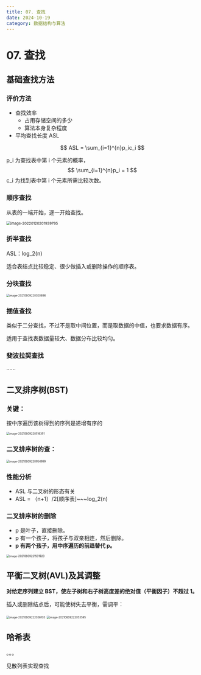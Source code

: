 ```yaml
---
title: 07. 查找
date: 2024-10-19
category: 数据结构与算法
---
```


# 07. 查找

## 基础查找方法

### 评价方法

- 查找效率
  - 占用存储空间的多少
  - 算法本身复杂程度
- 平均查找长度 ASL

$$
ASL = \sum_{i=1}^{n}p_ic_i
$$

p_i 为查找表中第 i 个元素的概率，
$$
\sum_{i=1}^{n}p_i = 1
$$
c_i 为找到表中第 i 个元素所需比较次数。

### 顺序查找

从表的一端开始，逐一开始查找。

<img src="https://oss.justin3go.com/blogs/image-20220120201939795.png" alt="image-20220120201939795" style="zoom:67%;" />

### 折半查找

ASL：log_2(n)

适合表结点比较稳定、很少做插入或删除操作的顺序表。

### 分块查找

<img src="https://oss.justin3go.com/blogs/image-20210609220020696.png" alt="image-20210609220020696" style="zoom:50%;" />

### 插值查找

类似于二分查找，不过不是取中间位置，而是取数据的中值，也要求数据有序。

适用于查找表数据量较大、数据分布比较均匀。

### 斐波拉契查找

······

## 二叉排序树(BST)

### 关键：

按中序遍历该树得到的序列是递增有序的

<img src="https://oss.justin3go.com/blogs/image-20210609220516391.png" alt="image-20210609220516391" style="zoom:50%;" />

### 二叉排序树的查：

<img src="https://oss.justin3go.com/blogs/image-20210609220954999.png" alt="image-20210609220954999" style="zoom:50%;" />

### 性能分析

- ASL 与二叉树的形态有关
- ASL = （n+1）/2[顺序表]~~~log_2(n)

### 二叉排序树的删除

- p 是叶子，直接删除。
- p 有一个孩子，将孩子与双亲相连，然后删除。
- **p 有两个孩子，用中序遍历的前趋替代 p。**

<img src="https://oss.justin3go.com/blogs/image-20210609221501920.png" alt="image-20210609221501920" style="zoom:50%;" />

## 平衡二叉树(AVL)及其调整

**对给定序列建立 BST，使左子树和右子树高度差的绝对值（平衡因子）不超过 1。**

插入或删除结点后，可能使树失去平衡，需调平：

<img src="https://oss.justin3go.com/blogs/image-20210609222036103.png" alt="image-20210609222036103" style="zoom:50%;" />

<img src="https://oss.justin3go.com/blogs/image-20210609222053595.png" alt="image-20210609222053595" style="zoom:50%;" />

## 哈希表

。。。

见散列表实现查找
